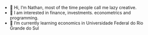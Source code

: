 - 👋 Hi, I’m Nathan, most of the time people call me lazy creative.
- 👀 I am interested in finance, investments. econometrics and programming.
- 🌱 I’m currently learning economics in Universidade Federal do Rio Grande do Sul


<!---
E30895/E30895 is a ✨ special ✨ repository because its `README.md` (this file) appears on your GitHub profile.
You can click the Preview link to take a look at your changes.
--->

